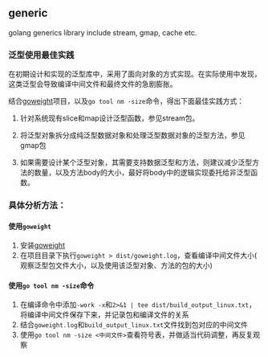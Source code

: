 ## generic

golang generics library include stream, gmap, cache etc.

### 泛型使用最佳实践

在初期设计和实现的泛型库中，采用了面向对象的方式实现。在实际使用中发现，这类泛型会导致编译中间文件和最终文件的急剧膨胀。

结合[goweight](https://github.com/jondot/goweight)项目，以及`go tool nm -size`命令，得出下面最佳实践方式：

1. 针对系统现有slice和map设计泛型函数，参见stream包。

2. 将泛型对象拆分成纯泛型数据对象和处理泛型数据对象的泛型方法，参见gmap包

3. 如果需要设计某个泛型对象，其需要支持数据泛型和方法，则建议减少泛型方法的数量，以及方法body的大小，最好将body中的逻辑实现委托给非泛型函数。

### 具体分析方法：

#### 使用`goweight`

1. 安装[goweight](https://github.com/jondot/goweight)
2. 在项目目录下执行`goweight > dist/goweight.log`，查看编译中间文件大小(
   观察泛型包文件大小，以及使用该泛型对象、方法的包的大小)

#### 使用`go tool nm -size`命令

1. 在编译命令中添加`-work -x`和`2>&1 | tee dist/build_output_linux.txt`，将编译中间文件保存下来，并记录包和编译文件的关系
2. 结合`goweight.log`和`build_output_linux.txt`文件找到包对应的中间文件
3. 使用`go tool nm -size <中间文件>`查看符号表，并做适当代码调整，再反复观察
